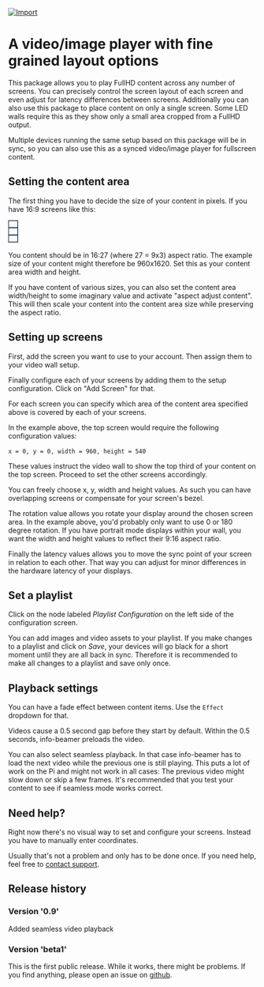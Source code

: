 [![Import](https://cdn.infobeamer.com/s/img/import.png)](https://info-beamer.com/use?url=https://github.com/info-beamer/package-flex-wall)

A video/image player with fine grained layout options
===================================================

This package allows you to play FullHD content
across any number of screens. You can precisely
control the screen layout of each screen and
even adjust for latency differences between screens.
Additionally you can also use this package to
place content on only a single screen. Some LED
walls require this as they show only a small area
cropped from a FullHD output.

Multiple devices running the same setup based on
this package will be in sync, so you can also
use this as a synced video/image player for
fullscreen content.

Setting the content area
------------------------

The first thing you have to decide the size of your
content in pixels. If you have 16:9 screens like this:

![Example setup using 3 screens](doc-16x9x3.png)

You content should be in 16:27 (where 27 = 9x3) aspect
ratio. The example size of your content might
therefore be 960x1620. Set this as your content area
width and height.

If you have content of various sizes, you can also
set the content area width/height to some imaginary
value and activate "aspect adjust content". This
will then scale your content into the content
area size while preserving the aspect ratio.

Setting up screens
------------------

First, add the screen you want to use to your account.
Then assign them to your video wall setup.

Finally configure each of your screens by adding them
to the setup configuration. Click on "Add Screen"
for that.

For each screen you can specify which area of the
content area specified above is covered by each of
your screens.

In the example above, the top screen would require
the following configuration values:

```
x = 0, y = 0, width = 960, height = 540
```

These values instruct the video wall to show the top
third of your content on the top screen. Proceed to
set the other screens accordingly.

You can freely choose x, y, width and height values.
As such you can have overlapping screens or compensate
for your screen's bezel.

The rotation value allows you rotate your display around
the chosen screen area. In the example above, you'd
probably only want to use 0 or 180 degree rotation.
If you have portrait mode displays within your wall,
you want the width and height values to reflect their
9:16 aspect ratio.

Finally the latency values allows you to move the
sync point of your screen in relation to each other.
That way you can adjust for minor differences in
the hardware latency of your displays.

Set a playlist
--------------

Click on the node labeled _Playlist Configuration_ on the
left side of the configuration screen.

You can add images and video assets to your playlist.
If you make changes to a playlist and click on _Save_, your
devices will go black for a short moment until they are all
back in sync. Therefore it is recommended to make all
changes to a playlist and save only once.

Playback settings
-----------------

You can have a fade effect between content items. Use the
`Effect` dropdown for that.

Videos cause a 0.5 second gap before they start by default.
Within the 0.5 seconds, info-beamer preloads the video.

You can also select seamless playback. In that case info-beamer
has to load the next video while the previous one is still
playing. This puts a lot of work on the Pi and might not
work in all cases: The previous video might slow down or
skip a few frames. It's recommended that you test your
content to see if seamless mode works correct.

Need help?
----------

Right now there's no visual way to set and configure
your screens. Instead you have to manually enter coordinates.

Usually that's not a problem and only has to be done
once. If you need help, feel free to [contact support](https://info-beamer.com/contact).

Release history
---------------

### Version '0.9'

Added seamless video playback

### Version 'beta1'

This is the first public release. While it works, there
might be problems. If you find anything, please open an
issue on [github](https://github.com/info-beamer/package-flex-wall/issues/new).
